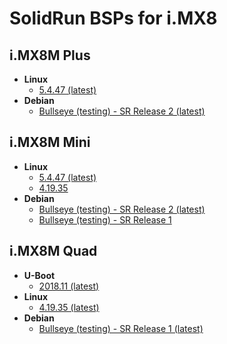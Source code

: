 # SolidRun BSPs for i.MX8

## i.MX8M Plus

- **Linux**
  - [5.4.47 (latest)](https://github.com/SolidRun/linux-stable/tree/linux-5.4.y-imx8)
- **Debian**
  - [Bullseye (testing) - SR Release 2 (latest)](https://github.com/SolidRun/documentation/blob/bsp/imx8/debian-11_sr2.md)

## i.MX8M Mini

- **Linux**
  - [5.4.47 (latest)](https://github.com/SolidRun/linux-stable/tree/linux-5.4.y-imx8)
  - [4.19.35](https://github.com/SolidRun/linux-stable/tree/linux-4.19.y-imx8)
- **Debian**
  - [Bullseye (testing) - SR Release 2 (latest)](https://github.com/SolidRun/documentation/blob/bsp/imx8/debian-11_sr2.md)
  - [Bullseye (testing) - SR Release 1](https://github.com/SolidRun/documentation/blob/bsp/imx8/debian-11_sr.md)

## i.MX8M Quad

- **U-Boot**
  - [2018.11 (latest)](https://github.com/SolidRun/u-boot/tree/v2018.11-solidrun-1gb)
- **Linux**
  - [4.19.35 (latest)](https://github.com/SolidRun/linux-stable/tree/linux-4.19.y-imx8)
- **Debian**
  - [Bullseye (testing) - SR Release 1 (latest)](https://github.com/SolidRun/documentation/blob/bsp/imx8/debian-11_sr.md)
